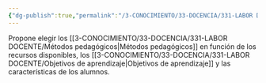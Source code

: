 ```yaml
---
{"dg-publish":true,"permalink":"/3-CONOCIMIENTO/33-DOCENCIA/331-LABOR DOCENTE/Modelo adaptativo o inclusivo/"}
---
```


Propone elegir los [[3-CONOCIMIENTO/33-DOCENCIA/331-LABOR DOCENTE/Métodos pedagógicos\|Métodos pedagógicos]] en función de los recursos disponibles, los [[3-CONOCIMIENTO/33-DOCENCIA/331-LABOR DOCENTE/Objetivos de aprendizaje\|Objetivos de aprendizaje]] y las características de los alumnos.
